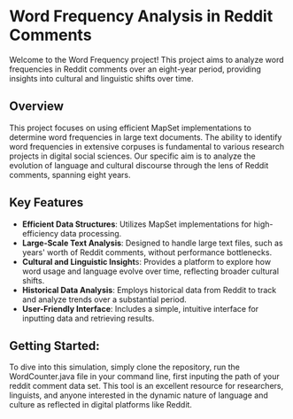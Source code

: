 # Word Frequency Analysis in Reddit Comments
Welcome to the Word Frequency project! This project aims to analyze word frequencies in Reddit comments over an eight-year period, providing insights into cultural and linguistic shifts over time.

## Overview
This project focuses on using efficient MapSet implementations to determine word frequencies in large text documents. The ability to identify word frequencies in extensive corpuses is fundamental to various research projects in digital social sciences. Our specific aim is to analyze the evolution of language and cultural discourse through the lens of Reddit comments, spanning eight years.

## Key Features
+ **Efficient Data Structures**: Utilizes MapSet implementations for high-efficiency data processing.
+ **Large-Scale Text Analysis**: Designed to handle large text files, such as years' worth of Reddit comments, without performance bottlenecks.
+ **Cultural and Linguistic Insight**s: Provides a platform to explore how word usage and language evolve over time, reflecting broader cultural shifts.
+ **Historical Data Analysis**: Employs historical data from Reddit to track and analyze trends over a substantial period.
+ **User-Friendly Interface**: Includes a simple, intuitive interface for inputting data and retrieving results.

## Getting Started:
To dive into this simulation, simply clone the repository, run the WordCounter.java file in your command line, first inputing the path of your reddit comment data set. This tool is an excellent resource for researchers, linguists, and anyone interested in the dynamic nature of language and culture as reflected in digital platforms like Reddit.


